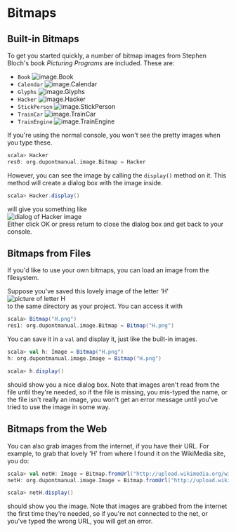 Bitmaps
=======

## Built-in Bitmaps

To get you started quickly, a number of bitmap images from
Stephen Bloch's book *Picturing Programs* are included. These are:

* `Book` ![image.Book](files/qbook.png)
* `Calendar` ![image.Calendar](files/calendar.png)
* `Glyphs` ![image.Glyphs](files/hieroglyphics.png)
* `Hacker` ![image.Hacker](files/mad-hacker.png)
* `StickPerson` ![image.StickPerson](files/stick-figure.png)
* `TrainCar` ![image.TrainCar](files/train-car.png)
* `TrainEngine` ![image.TrainEngine](files/train-engine.png)

If you're using the normal console, you won't see the pretty images when you
type these.

```scala
scala> Hacker
res0: org.dupontmanual.image.Bitmap = Hacker
```

However, you can see the image by calling the `display()` method on it. This
method will create a dialog box with the image inside.

```scala
scala> Hacker.display()
```

will give you something like  
![dialog of Hacker image](files/hacker-dialog.png)  
Either click OK or press return to close the dialog box and get back to your
console.

## Bitmaps from Files

If you'd like to use your own bitmaps, you can load an image from the
filesystem. 

Suppose you've saved this lovely image of the letter 'H'  
![picture of letter H](http://upload.wikimedia.org/wikipedia/commons/a/a2/H.png)  
to the same directory as your project. You can access it with

```scala
scala> Bitmap("H.png")
res1: org.dupontmanual.image.Bitmap = Bitmap("H.png")
```

You can save it in a `val` and display it, just like the built-in images.

```scala
scala> val h: Image = Bitmap("H.png")
h: org.dupontmanual.image.Image = Bitmap("H.png")

scala> h.display()
```

should show you a nice dialog box. Note that images aren't read from the file
until they're needed, so if the file is missing, you mis-typed the name, or
the file isn't really an image, you won't get an error message until you've
tried to use the image in some way.

## Bitmaps from the Web

You can also grab images from the internet, if you have their URL. For
example, to grab that lovely 'H' from where I found it on the WikiMedia site,
you do:

```scala
scala> val netH: Image = Bitmap.fromUrl("http://upload.wikimedia.org/wikipedia/commons/a/a2/H.png")
netH: org.dupontmanual.image.Image = Bitmap.fromUrl("http://upload.wikimedia.org/wikipedia/commons/a/a2/H.png")

scala> netH.display()
```

should show you the image. Note that images are grabbed from the internet the
first time they're needed, so if you're not connected to the net, or you've
typed the wrong URL, you will get an error.


